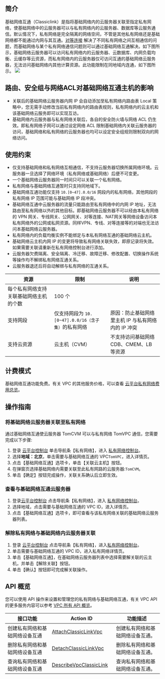 <style rel="stylesheet">
table th:nth-of-type(1){
width:200px;
}</style>
<style rel="stylesheet">
table th:nth-of-type(2){
width:200px;
}</style>
<style rel="stylesheet">
table th:nth-of-type(3){
width:200px;
}</style>
<style rel="stylesheet">
table th:nth-of-type(4){
width:200px;
}</style>
<style rel="stylesheet">
table tr:hover {
background: #efefef; 
</style>
## 简介
基础网络互通（Classiclink）是指将基础网络内的云服务器关联至指定私有网络，使基础网络中的云服务器可以与私有网络内的云服务器、数据库等云服务通信。默认情况下，私有网络是完全隔离的网络空间，不管是其他私有网络还是基础网络都不能通过内网与其互通。<a href="/doc/product/215/5000" target="_blank">对等连接</a> 解决了不同私有网络之间互相通信的问题，而基础网络与某个私有网络通信问题则可以通过基础网络互通解决。如下图所示，基础网络云服务器可以访问私有网络内的云服务器、云数据库、内网负载均衡、云缓存等云资源，而私有网络内的云服务器仅可访问互通的基础网络云服务器，无法访问基础网络内其他计算资源。此功能限制在同地域内连通，如下图所示。
![](http://imgcache.tcecqpoc.fsphere.cn/image/mccdn.qcloud.com/static/img/ec304e11bfe74202087af2ecdc043397/image.png)

## 路由、安全组与网络ACL对基础网络互通主机的影响
- 关联后的基础网络云服务器内网 IP 会自动添加至私有网络内路由表 Local 策略中，您无需手动修改当前私有网络内的路由表规则，私有网络内的云主机和该基础网络云服务即可以实现互访。 
- 基础网络内云服务器与私有网络关联后，各自的安全防火墙与网络 ACL 仍生效。即私有网络子网可以通过设定网络 ACL 限制基础网络内关联云服务器的访问，基础网络和私有网络的云服务器也均可以设定安全组规则限制双向的网络访问。

## 使用约束
- 仅支持基础网络和私有网络互相通信，不支持云服务器切换所属网络环境。云服务器一旦选择了网络环境（私有网络或基础网络）后便不可变更。
- 一个基础网络云服务器同一时间只可以关联一个私有网络。
- 私有网络与基础网络互通暂时只支持同地域下。
- 基础网络互通功能仅支持 `10.[0~47].0.0/16` 网段内的私有网络，其他网段的私有网络 IP 范围可能与基础网络 IP 段冲突。
- 基础网络互通中云服务器的流量只能路由至私有网络中的内网 IP 地址，无法路由至私有网络以外的其他目标。即基础网络云服务器不可以经由本私有网络的 VPN 网关、专线网关、公网网关、对等连接、NAT网关等网络设备访问本私有网络外的公网或私网资源。同样VPN、专线、对等连接等的对端也无法访问本基础网络云服务器。
- 私有网络内的负载均衡实例不能绑定与本私有网络互通的基础网络云主机。
- 基础网络云主机内网 IP 的变更将导致私有网络关联失效，即原记录将失效。如果需要关联请重新在私有网络控制台进行添加。
- 云服务器欠费隔离、安全隔离、冷迁移、故障迁移、修改配置、切换操作系统等操作均不解绑私有网络互通关系。
- 云服务器退还后将自动解绑与私有网络的互通关系。

| 资源 | 限制 |说明|
|---------|---------| ---|
| 每个私有网络支持关联基础网络主机的个数 | 100 个 | 　　|
| 支持网段| 仅支持网段为 `10.[0~47].0.0/16（含子集）`的私有网络 |原因：防止基础网络里主机 IP 与私有网络内的 IP 冲突|
| 支持云资源| 云主机（CVM） |不支持访问基础网络 CDB、CMEM、LB 等资源|

## 计费模式
基础网络互通功能免费。有关 VPC 的其他服务价格，可以查看 <a href="/doc/product/215/3079" target="_blank">云平台私有网络费用总览</a>。

## 操作指南
### 将基础网络云服务器关联至私有网络

通过基础网络互通使云服务器 TomCVM 可以与私有网络 TomVPC 通信，您需要完成以下步骤:
1)	登录 <a href="http://console.tcecqpoc.fsphere.cn/" target="_blank">云平台控制台</a> 单击导航条【私有网络】，进入 <a href="http://console.tcecqpoc.fsphere.cn/vpc/vpc?rid=8" target="_blank">私有网络控制台</a>。
2)	选择**地域：北京**，单击需要与基础网络互通的 VPC`TomVPC`，进入详情页。
3)	点击【基础网络互通】选项卡，单击【关联云主机】按钮。 
4)	在弹窗页选择基础网络内需要关联至此私有网路的云服务器:`TomCVM`。
5)	单击【确定】按钮完成操作，关联关系确认后立即生效。

### 查看与基础网络互通云服务器
1)	登录<a href="http://console.tcecqpoc.fsphere.cn/" target="_blank">云平台控制台</a> 点击导航条【私有网络】，进入 <a href="http://console.tcecqpoc.fsphere.cn/vpc/vpc?rid=8" target="_blank">私有网络控制台</a>。
2)	选择地域，点击需要与基础网络互通的 VPC ID，进入详情页。
3)	点击【基础网络互通】选项卡，即可查看与该私有网络关联的基础网络云服务器列表。


### 解除私有网络与基础网络内云服务器关联
1)	登录 <a href="http://console.tcecqpoc.fsphere.cn/" target="_blank">云平台控制台</a> 点击导航条【私有网络】，进入<a href="http://console.tcecqpoc.fsphere.cn/vpc/vpc?rid=8" target="_blank">私有网络控制台</a>。
2)	单击需要与基础网络互通的 VPC ID，进入私有网络详情页。
3)	单击【基础网络互通】，在基础网络云服务器列表中选择需要解关联的云主机，并单击【解除关联】按钮。
4)	单击【确认】按钮即可完成解关联操作。

## API 概览
您可以使用 API 操作来设置和管理您的私有网络与基础网络互通，有关 VPC API 的更多服务内容可以参考 <a href="/doc/api/245/909" target="_blank">VPC 所有 API  概览</a>。

| 接口功能 | Action ID | 功能描述 |
|---------|---------|---------|
| 创建私有网络和基础网络设备互通 | <a href="" target="_blank"></a>[AttachClassicLinkVpc](/doc/api/245/2098) | 创建私有网络和基础网络设备互通。 |
| 删除私有网络和基础网络设备互通 | <a href="/doc/api/245/2097" target="_blank">DetachClassicLinkVpc</a> | 删除私有网络和基础网络设备互通。 |
| 查询私有网络和基础网络设备互通 | <a href="/doc/api/245/2097" target="_blank">DescribeVpcClassicLink</a> | 查询私有网络和基础网络设备互通。 |



